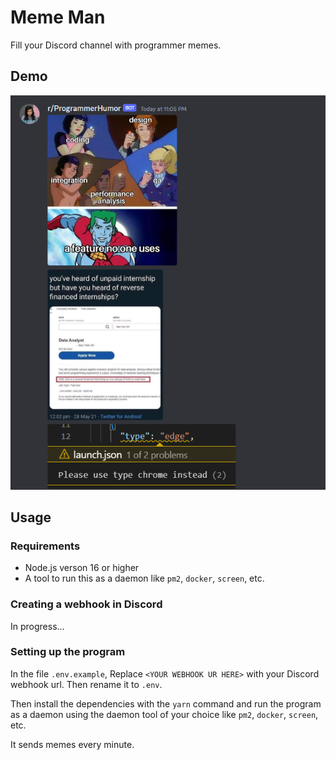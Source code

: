 # Meme Man

Fill your Discord channel with programmer memes.

## Demo

![Demo png](demo.png)

## Usage

### Requirements

- Node.js verson 16 or higher
- A tool to run this as a daemon like `pm2`, `docker`, `screen`, etc.

### Creating a webhook in Discord

In progress...

### Setting up the program

In the file `.env.example`, Replace `<YOUR WEBHOOK UR HERE>` with your Discord webhook url. Then rename it to `.env`.

Then install the dependencies with the `yarn` command and run the program as a daemon using the daemon tool of your choice like `pm2`, `docker`, `screen`, etc.

It sends memes every minute.
